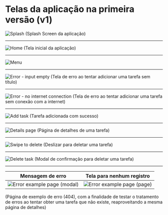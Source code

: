 # Telas da aplicação na primeira versão (v1)

![Splash](./screenshots/splash.png)
(Splash Screen da aplicação)
  
---

![Home](./screenshots/home.png)
(Tela inicial da aplicação)

---

![Menu](./screenshots/menu.png)

---

![Error - input empty](./screenshots/error-input-empty.png)
(Tela de erro ao tentar adicionar uma tarefa sem título)

---

![Error - no internet connection](./screenshots/error-no-internet-connection.png)
(Tela de erro ao tentar adicionar uma tarefa sem conexão com a internet)

---

![Add task](./screenshots/add-task.png)
(Tarefa adicionada com sucesso)

---

![Details page](./screenshots/details-page.png)
(Página de detalhes de uma tarefa)

---

![Swipe to delete](./screenshots/swipe-to-delete.png)
(Deslizar para deletar uma tarefa)

---

![Delete task](./screenshots/delete-task.png)
(Modal de confirmação para deletar uma tarefa)

---

| Mensagem de erro | Tela para nenhum registro |
| ---------------- | ------------------------- |
| ![Error example page (modal)](./screenshots/error-example-page-1.png) | ![Error example page (page)](./screenshots/error-example-page-2.png) |

(Página de exemplo de erro (404), com a finalidade de testar o tratamento de erros ao tentar obter uma tarefa que não existe, reaproveitando a mesma página de detalhes)
